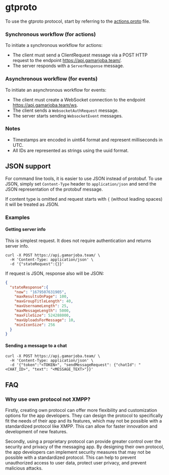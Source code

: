 # gtproto

To use the gtproto protocol, start by referring to the [actions.proto](https://github.com/gamarjoba-team/gtproto/blob/main/actions.proto) file.

### Synchronous workflow (for actions)
To initiate a synchronous workflow for actions:

 - The client must send a ClientRequest message via a POST HTTP request to the endpoint https://api.gamarjoba.team/.
 - The server responds with a `ServerResponse` message.

### Asynchronous workflow (for events)
To initiate an asynchronous workflow for events:
- The client must create a WebSocket connection to the endpoint https://api.gamarjoba.team/ws.
- The client sends a `WebsocketAuthRequest` message.
- The server starts sending `WebsocketEvent` messages.

### Notes
 - Timestamps are encoded in uint64 format and represent milliseconds in UTC.
 - All IDs are represented as strings using the uuid format.

## JSON support

For command line tools, it is easier to use JSON instead of protobuf. To use JSON, simply set `Content-Type` 
header to `application/json` and send the JSON representation of the protobuf message. 

If content type is omitted and request starts with `{` (without leading spaces) it will be treated as JSON.

### Examples

#### Getting server info

This is simplest request. It does not require authentication and returns server info.

```shell
curl -X POST https://api.gamarjoba.team/ \
  -H 'Content-Type: application/json' \
  -d '{"stateRequest":{}}'
```

If request is JSON, response also will be JSON:
```json
{
  "stateResponse":{
    "now": "1679507631905",
    "maxResultsOnPage": 100,
    "maxGroupTitleLength": 40,
    "maxUsernameLength": 25,
    "maxMessageLength": 5000,
    "maxFileSize": 524288000,
    "maxUploadsForMessage": 10,
    "minIconSize": 256
  }
}
```

#### Sending a message to a chat

```shell
curl -X POST https://api.gamarjoba.team/ \
  -H 'Content-Type: application/json' \
  -d '{"token":"<TOKEN>", "sendMessageRequest": {"chatId": "<CHAT_ID>", "text": "<MESSAGE_TEXT>"}}'
```

## FAQ

### Why use own protocol not XMPP?
Firstly, creating own protocol can offer more flexibility and customization options for the app developers. They can design the protocol to specifically fit the needs of their app and its features, which may not be possible with a standardized protocol like XMPP. This can allow for faster innovation and development of new features.

Secondly, using a proprietary protocol can provide greater control over the security and privacy of the messaging app. By designing their own protocol, the app developers can implement security measures that may not be possible with a standardized protocol. This can help to prevent unauthorized access to user data, protect user privacy, and prevent malicious attacks.

